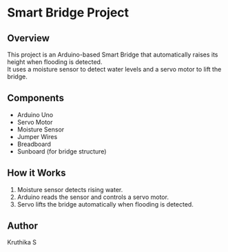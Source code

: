 # Smart Bridge Project

## Overview

This project is an Arduino-based Smart Bridge that automatically raises its height when flooding is detected.  
It uses a moisture sensor to detect water levels and a servo motor to lift the bridge.

## Components

- Arduino Uno
- Servo Motor
- Moisture Sensor
- Jumper Wires
- Breadboard
- Sunboard (for bridge structure)

## How it Works

1. Moisture sensor detects rising water.
2. Arduino reads the sensor and controls a servo motor.
3. Servo lifts the bridge automatically when flooding is detected.

## Author

Kruthika S
